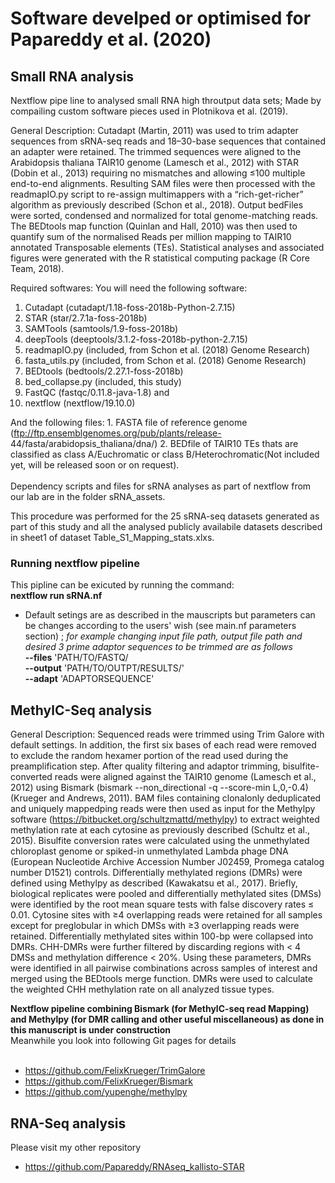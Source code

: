 # Software develped or optimised for Papareddy et al. (2020)

## Small RNA analysis
Nextflow pipe line to analysed small RNA high throutput data sets; Made by compailing custom software pieces used in Plotnikova et al. (2019).

General Description: Cutadapt (Martin, 2011) was used to trim adapter sequences from sRNA-seq reads and 18–30-base sequences that contained an adapter were retained. The trimmed sequences were aligned to the Arabidopsis thaliana TAIR10 genome (Lamesch et al., 2012) with STAR (Dobin et al., 2013) requiring no mismatches and allowing ≤100 multiple end-to-end alignments. Resulting SAM files were then processed with the readmapIO.py script to re-assign multimappers with a “rich-get-richer” algorithm as previously described (Schon et al., 2018). Output bedFiles were sorted, condensed and normalized for total genome-matching reads. The BEDtools map function (Quinlan and Hall, 2010) was then used to quantify sum of the normalised Reads per million mapping to TAIR10 annotated Transposable elements (TEs). Statistical analyses and associated figures were generated with the R statistical computing package (R Core Team, 2018).

Required softwares: You will need the following software: 
1. Cutadapt (cutadapt/1.18-foss-2018b-Python-2.7.15) 
2. STAR (star/2.7.1a-foss-2018b) 
3. SAMTools (samtools/1.9-foss-2018b) 
4. deepTools (deeptools/3.1.2-foss-2018b-python-2.7.15) 
5. readmapIO.py (included, from Schon et al. (2018) Genome Research) 
6. fasta_utils.py (included, from Schon et al. (2018) Genome Research) 
7. BEDtools (bedtools/2.27.1-foss-2018b) 
8. bed_collapse.py (included, this study) 
9. FastQC (fastqc/0.11.8-java-1.8) and  
9. nextflow (nextflow/19.10.0)

And the following files: 1. FASTA file of reference genome (ftp://ftp.ensemblgenomes.org/pub/plants/release- 44/fasta/arabidopsis_thaliana/dna/) 2. BEDfile of TAIR10 TEs thats are classified as class A/Euchromatic or class B/Heterochromatic(Not included yet, will be released soon or on request).<br/>
<br/>
Dependency scripts and files for sRNA analyses as part of nextflow from our lab are in the folder sRNA_assets.

This procedure was performed for the 25 sRNA-seq datasets generated as part of this study and all the analysed publicly availabile datasets described in sheet1 of dataset Table_S1_Mapping_stats.xlxs. 

### Running nextflow pipeline
This pipline can be exicuted by running the command: <br/>
__nextflow run sRNA.nf__ <br/>
* Default setings are as described in the mauscripts but parameters can be changes according to the users' wish (see main.nf parameters section) ; *for example changing input file path, output file path and desired 3 prime adaptor sequences to be trimmed are as follows*<br/>
__--files__ 'PATH/TO/FASTQ/ <br/>
__--output__ 'PATH/TO/OUTPT/RESULTS/' <br/>
__--adapt__ 'ADAPTORSEQUENCE' <br/>

## MethylC-Seq analysis
General Description: Sequenced reads were trimmed using Trim Galore with default settings. In addition, the first six bases of each read were removed to exclude the random hexamer portion of the read used during the preamplification step. After quality filtering and adaptor trimming, bisulfite-converted reads were aligned against the TAIR10 genome (Lamesch et al., 2012) using Bismark (bismark --non_directional -q --score-min L,0,-0.4) (Krueger and Andrews, 2011). BAM files containing clonalonly deduplicated and uniquely mappedping reads were then used as input for the Methylpy software (https://bitbucket.org/schultzmattd/methylpy) to extract weighted methylation rate at each cytosine as previously described (Schultz et al., 2015). Bisulfite conversion rates were calculated using the unmethylated chloroplast genome or spiked-in unmethylated Lambda phage DNA (European Nucleotide Archive Accession Number J02459, Promega catalog number D1521) controls.
Differentially methylated regions (DMRs) were defined using Methylpy as described (Kawakatsu et al., 2017). Briefly, biological replicates were pooled and differentially methylated sites (DMSs) were identified by the root mean square tests with false discovery rates ≤ 0.01. Cytosine sites with ≥4 overlapping reads were retained for all samples except for preglobular in which DMSs with ≥3 overlapping reads were retained. Differentially methylated sites within 100-bp were collapsed into DMRs. CHH-DMRs were further filtered by discarding regions with < 4 DMSs and methylation difference < 20%. Using these parameters, DMRs were identified in all pairwise combinations across samples of interest and merged using the BEDtools merge function. DMRs were used to calculate the weighted CHH methylation rate on all analyzed tissue types.

__Nextflow pipeline combining Bismark (for MethylC-seq read Mapping) and Methylpy (for DMR calling and other useful miscellaneous) as done in this manuscript is under construction__<br/>
Meanwhile you look into following Git pages for details<br/>
<br/>
* https://github.com/FelixKrueger/TrimGalore
* https://github.com/FelixKrueger/Bismark
* https://github.com/yupenghe/methylpy

## RNA-Seq analysis
Please visit my other repository <br/>
* https://github.com/Papareddy/RNAseq_kallisto-STAR
